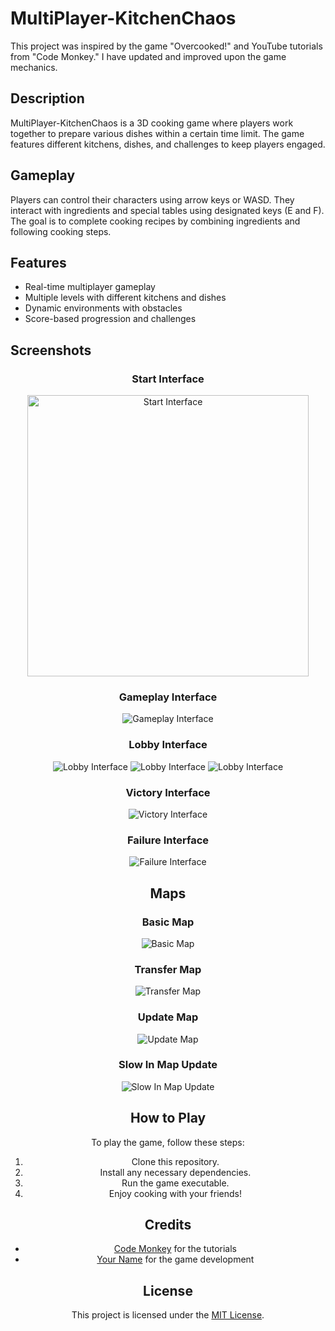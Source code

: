 # MultiPlayer-KitchenChaos
This project was inspired by the game "Overcooked!" and YouTube tutorials from "Code Monkey." I have updated and improved upon the game mechanics.

## Description

MultiPlayer-KitchenChaos is a 3D cooking game where players work together to prepare various dishes within a certain time limit. The game features different kitchens, dishes, and challenges to keep players engaged.

## Gameplay

Players can control their characters using arrow keys or WASD. They interact with ingredients and special tables using designated keys (E and F). The goal is to complete cooking recipes by combining ingredients and following cooking steps.

## Features

- Real-time multiplayer gameplay
- Multiple levels with different kitchens and dishes
- Dynamic environments with obstacles
- Score-based progression and challenges

## Screenshots
<div align="center">

### Start Interface
<img src="https://github.com/nptruong01/Game-MultiPlayer-KitchenChaos/assets/113322089/48f0cec8-867d-42d5-b94c-dfba11c284be.png" alt="Start Interface" width="450"/>

### Gameplay Interface
<img src="https://github.com/nptruong01/Game-MultiPlayer-KitchenChaos/assets/113322089/9b0559cf-1bd9-429e-a065-1a4313e7c8c0.png" alt="Gameplay Interface"/>

### Lobby Interface
<img src="https://github.com/nptruong01/Game-MultiPlayer-KitchenChaos/assets/113322089/0c70b5cf-d70c-4734-b099-a1a5ecc95e9c.png" alt="Lobby Interface"/>
<img src="https://github.com/nptruong01/Game-MultiPlayer-KitchenChaos/assets/113322089/e54fc1a7-3a90-4218-bf08-368574c81ab5.png" alt="Lobby Interface"/>
<img src="https://github.com/nptruong01/Game-MultiPlayer-KitchenChaos/assets/113322089/e9cc4edd-48cb-4ffc-9570-79517b60f561.png" alt="Lobby Interface"/>

### Victory Interface
<img src="https://github.com/nptruong01/Game-MultiPlayer-KitchenChaos/assets/113322089/bc9e2848-f94b-41db-8b3b-759bd38b1931.png" alt="Victory Interface"/>

### Failure Interface
<img src="https://github.com/nptruong01/Game-MultiPlayer-KitchenChaos/assets/113322089/e9cc967a-df84-4751-8451-ce1b862960ac.png" alt="Failure Interface"/>

## Maps

### Basic Map
<img src="https://github.com/nptruong01/Game-MultiPlayer-KitchenChaos/assets/113322089/617f1346-31b6-4d53-b79c-ad585fde18fa.png" alt="Basic Map"/>

### Transfer Map
<img src="https://github.com/nptruong01/Game-MultiPlayer-KitchenChaos/assets/113322089/d538d404-f222-4dd7-9e96-da19e52d0913.png" alt="Transfer Map"/>

### Update Map
<img src="https://github.com/nptruong01/Game-MultiPlayer-KitchenChaos/assets/113322089/f2b19744-8aac-4e08-bfbd-ba0642acc25b.png" alt="Update Map"/>

### Slow In Map Update
<img src="https://github.com/nptruong01/Game-MultiPlayer-KitchenChaos/assets/113322089/1bfa6086-ac2d-489c-aa36-689257ec30f1.png" alt="Slow In Map Update"/>

## How to Play

To play the game, follow these steps:

1. Clone this repository.
2. Install any necessary dependencies.
3. Run the game executable.
4. Enjoy cooking with your friends!

## Credits

- [Code Monkey](link_to_youtube_channel) for the tutorials
- [Your Name](link_to_your_portfolio) for the game development

## License

This project is licensed under the [MIT License](link_to_license).
